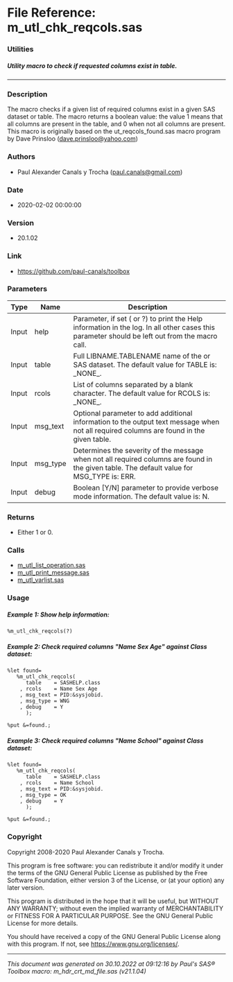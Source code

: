 # File Reference: m_utl_chk_reqcols.sas

### Utilities

##### Utility macro to check if requested columns exist in table.

***

### Description
The macro checks if a given list of required columns exist in a given SAS dataset or table. The macro returns a boolean value: the value 1 means that all columns are present in the
 table, and 0 when not all columns are present. This macro is originally based on the ut_reqcols_found.sas macro program by Dave Prinsloo (dave.prinsloo@yahoo.com)

### Authors
* Paul Alexander Canals y Trocha (paul.canals@gmail.com)

### Date
* 2020-02-02 00:00:00

### Version
* 20.1.02

### Link
* https://github.com/paul-canals/toolbox

### Parameters
| Type | Name | Description |
| ---- | ---- | ----------- |
| Input | help | Parameter, if set ( or ?) to print the Help information in the log. In all other cases this parameter should be left out from the macro call. |
| Input | table | Full LIBNAME.TABLENAME name of the or SAS dataset. The default value for TABLE is: \_NONE\_. |
| Input | rcols | List of columns separated by a blank character. The default value for RCOLS is: \_NONE\_. |
| Input | msg_text | Optional parameter to add additional information to the output text message when not all required columns are found in the given table. |
| Input | msg_type | Determines the severity of the message when not all required columns are found in the given table. The default value for MSG_TYPE is: ERR. |
| Input | debug | Boolean [Y/N] parameter to provide verbose mode information. The default value is: N. |

### Returns
* Either 1 or 0.

### Calls
* [m_utl_list_operation.sas](m_utl_list_operation.md)
* [m_utl_print_message.sas](m_utl_print_message.md)
* [m_utl_varlist.sas](m_utl_varlist.md)

### Usage

##### Example 1: Show help information:
```sas
%m_utl_chk_reqcols(?)
```

##### Example 2: Check required columns "Name Sex Age" against Class dataset:
```sas
%let found=
   %m_utl_chk_reqcols(
      table    = SASHELP.class
    , rcols    = Name Sex Age
    , msg_text = PID:&sysjobid.
    , msg_type = WNG
    , debug    = Y
      );

%put &=found.;

```

##### Example 3: Check required columns "Name School" against Class dataset:
```sas
%let found=
   %m_utl_chk_reqcols(
      table    = SASHELP.class
    , rcols    = Name School
    , msg_text = PID:&sysjobid.
    , msg_type = OK
    , debug    = Y
      );

%put &=found.;

```

### Copyright
Copyright 2008-2020 Paul Alexander Canals y Trocha. 
 
This program is free software: you can redistribute it and/or modify 
it under the terms of the GNU General Public License as published by 
the Free Software Foundation, either version 3 of the License, or 
(at your option) any later version. 
 
This program is distributed in the hope that it will be useful, 
but WITHOUT ANY WARRANTY; without even the implied warranty of 
MERCHANTABILITY or FITNESS FOR A PARTICULAR PURPOSE. See the 
GNU General Public License for more details. 
 
You should have received a copy of the GNU General Public License 
along with this program. If not, see <https://www.gnu.org/licenses/>. 


***
*This document was generated on 30.10.2022 at 09:12:16  by Paul's SAS&reg; Toolbox macro: m_hdr_crt_md_file.sas (v21.1.04)*
